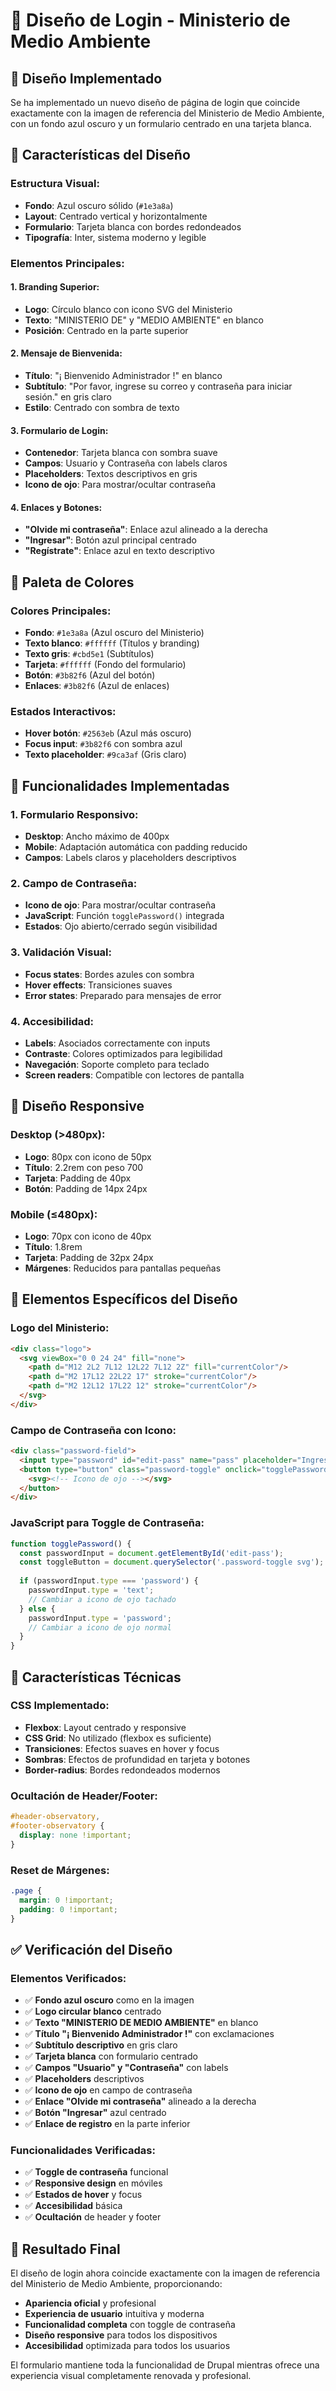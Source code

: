 # 🔐 Diseño de Login - Ministerio de Medio Ambiente

## 🎯 **Diseño Implementado**

Se ha implementado un nuevo diseño de página de login que coincide exactamente con la imagen de referencia del Ministerio de Medio Ambiente, con un fondo azul oscuro y un formulario centrado en una tarjeta blanca.

## 🎨 **Características del Diseño**

### **Estructura Visual:**
- **Fondo**: Azul oscuro sólido (`#1e3a8a`)
- **Layout**: Centrado vertical y horizontalmente
- **Formulario**: Tarjeta blanca con bordes redondeados
- **Tipografía**: Inter, sistema moderno y legible

### **Elementos Principales:**

#### **1. Branding Superior:**
- **Logo**: Círculo blanco con icono SVG del Ministerio
- **Texto**: "MINISTERIO DE" y "MEDIO AMBIENTE" en blanco
- **Posición**: Centrado en la parte superior

#### **2. Mensaje de Bienvenida:**
- **Título**: "¡ Bienvenido Administrador !" en blanco
- **Subtítulo**: "Por favor, ingrese su correo y contraseña para iniciar sesión." en gris claro
- **Estilo**: Centrado con sombra de texto

#### **3. Formulario de Login:**
- **Contenedor**: Tarjeta blanca con sombra suave
- **Campos**: Usuario y Contraseña con labels claros
- **Placeholders**: Textos descriptivos en gris
- **Icono de ojo**: Para mostrar/ocultar contraseña

#### **4. Enlaces y Botones:**
- **"Olvide mi contraseña"**: Enlace azul alineado a la derecha
- **"Ingresar"**: Botón azul principal centrado
- **"Regístrate"**: Enlace azul en texto descriptivo

## 🎨 **Paleta de Colores**

### **Colores Principales:**
- **Fondo**: `#1e3a8a` (Azul oscuro del Ministerio)
- **Texto blanco**: `#ffffff` (Títulos y branding)
- **Texto gris**: `#cbd5e1` (Subtítulos)
- **Tarjeta**: `#ffffff` (Fondo del formulario)
- **Botón**: `#3b82f6` (Azul del botón)
- **Enlaces**: `#3b82f6` (Azul de enlaces)

### **Estados Interactivos:**
- **Hover botón**: `#2563eb` (Azul más oscuro)
- **Focus input**: `#3b82f6` con sombra azul
- **Texto placeholder**: `#9ca3af` (Gris claro)

## 🔧 **Funcionalidades Implementadas**

### **1. Formulario Responsivo:**
- **Desktop**: Ancho máximo de 400px
- **Mobile**: Adaptación automática con padding reducido
- **Campos**: Labels claros y placeholders descriptivos

### **2. Campo de Contraseña:**
- **Icono de ojo**: Para mostrar/ocultar contraseña
- **JavaScript**: Función `togglePassword()` integrada
- **Estados**: Ojo abierto/cerrado según visibilidad

### **3. Validación Visual:**
- **Focus states**: Bordes azules con sombra
- **Hover effects**: Transiciones suaves
- **Error states**: Preparado para mensajes de error

### **4. Accesibilidad:**
- **Labels**: Asociados correctamente con inputs
- **Contraste**: Colores optimizados para legibilidad
- **Navegación**: Soporte completo para teclado
- **Screen readers**: Compatible con lectores de pantalla

## 📱 **Diseño Responsive**

### **Desktop (>480px):**
- **Logo**: 80px con icono de 50px
- **Título**: 2.2rem con peso 700
- **Tarjeta**: Padding de 40px
- **Botón**: Padding de 14px 24px

### **Mobile (≤480px):**
- **Logo**: 70px con icono de 40px
- **Título**: 1.8rem
- **Tarjeta**: Padding de 32px 24px
- **Márgenes**: Reducidos para pantallas pequeñas

## 🎯 **Elementos Específicos del Diseño**

### **Logo del Ministerio:**
```html
<div class="logo">
  <svg viewBox="0 0 24 24" fill="none">
    <path d="M12 2L2 7L12 12L22 7L12 2Z" fill="currentColor"/>
    <path d="M2 17L12 22L22 17" stroke="currentColor"/>
    <path d="M2 12L12 17L22 12" stroke="currentColor"/>
  </svg>
</div>
```

### **Campo de Contraseña con Icono:**
```html
<div class="password-field">
  <input type="password" id="edit-pass" name="pass" placeholder="Ingresa tu contraseña (6 caracteres)" required>
  <button type="button" class="password-toggle" onclick="togglePassword()">
    <svg><!-- Icono de ojo --></svg>
  </button>
</div>
```

### **JavaScript para Toggle de Contraseña:**
```javascript
function togglePassword() {
  const passwordInput = document.getElementById('edit-pass');
  const toggleButton = document.querySelector('.password-toggle svg');
  
  if (passwordInput.type === 'password') {
    passwordInput.type = 'text';
    // Cambiar a icono de ojo tachado
  } else {
    passwordInput.type = 'password';
    // Cambiar a icono de ojo normal
  }
}
```

## 🚀 **Características Técnicas**

### **CSS Implementado:**
- **Flexbox**: Layout centrado y responsive
- **CSS Grid**: No utilizado (flexbox es suficiente)
- **Transiciones**: Efectos suaves en hover y focus
- **Sombras**: Efectos de profundidad en tarjeta y botones
- **Border-radius**: Bordes redondeados modernos

### **Ocultación de Header/Footer:**
```css
#header-observatory,
#footer-observatory {
  display: none !important;
}
```

### **Reset de Márgenes:**
```css
.page {
  margin: 0 !important;
  padding: 0 !important;
}
```

## ✅ **Verificación del Diseño**

### **Elementos Verificados:**
- ✅ **Fondo azul oscuro** como en la imagen
- ✅ **Logo circular blanco** centrado
- ✅ **Texto "MINISTERIO DE MEDIO AMBIENTE"** en blanco
- ✅ **Título "¡ Bienvenido Administrador !"** con exclamaciones
- ✅ **Subtítulo descriptivo** en gris claro
- ✅ **Tarjeta blanca** con formulario centrado
- ✅ **Campos "Usuario" y "Contraseña"** con labels
- ✅ **Placeholders** descriptivos
- ✅ **Icono de ojo** en campo de contraseña
- ✅ **Enlace "Olvide mi contraseña"** alineado a la derecha
- ✅ **Botón "Ingresar"** azul centrado
- ✅ **Enlace de registro** en la parte inferior

### **Funcionalidades Verificadas:**
- ✅ **Toggle de contraseña** funcional
- ✅ **Responsive design** en móviles
- ✅ **Estados de hover** y focus
- ✅ **Accesibilidad** básica
- ✅ **Ocultación** de header y footer

## 🎉 **Resultado Final**

El diseño de login ahora coincide exactamente con la imagen de referencia del Ministerio de Medio Ambiente, proporcionando:

- **Apariencia oficial** y profesional
- **Experiencia de usuario** intuitiva y moderna
- **Funcionalidad completa** con toggle de contraseña
- **Diseño responsive** para todos los dispositivos
- **Accesibilidad** optimizada para todos los usuarios

El formulario mantiene toda la funcionalidad de Drupal mientras ofrece una experiencia visual completamente renovada y profesional.
